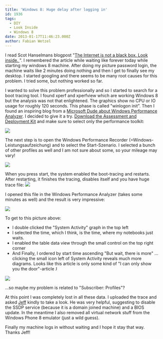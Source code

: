 ```yaml
---
title: 'Windows 8: Huge delay after logging in'
id: 1936
tags:
  - DIY
  - Look Inside
  - Windows 8
date: 2013-01-17T11:46:23.000Z
author: Fabian Wetzel
---
```


I read Scot Hanselmans blogpost "[The Internet is not a black box. Look inside. ](http://www.hanselman.com/blog/TheInternetIsNotABlackBoxLookInside.aspx)". I remembered the article while waiting like forever today while starting my windows 8 machine. After doing my picture password login, the machine waits like 2 minutes doing nothing and then I get to finally see my desktop. I started googling and there seems to be many root causes for this problem. I tried some, but nothing worked so far.

I wanted to solve this problem professionally and so I started to search for a boot tracing tool. I found xperf and xperfview which are working Windows 8 but the analysis was not that enlightened. The graphics show no CPU or IO usage for roughly 120 seconds. This phase is called "winlogon init". Then I found an inspiring blog from a [Microsoft Dude about Windows Performance Analyzer](http://blogs.technet.com/b/jeff_stokes/archive/2012/06/29/what-is-windows-performance-analyzer-all-about-and-why-should-you-use-it-instead-of-xperfview.aspx). I decided to give it a try. [Download the Assessment and Deployment Kit](http://www.microsoft.com/de-de/download/details.aspx?id=30652) and make sure to select only the performance toolkit:

![](https://az275061.vo.msecnd.net/blogmedia/2013/01/011713_1011_Windows8Hug1.png)

The next step is to open the Windows Performance Recorder (=Windows-Leistungsaufzeichung) and to select the Start-Szenario. I selected a bunch of other profiles as well and I am not sure about some, so your mileage may vary!

![](https://az275061.vo.msecnd.net/blogmedia/2013/01/011713_1011_Windows8Hug2.png)

When you press start, the system enabled the boot-tracing and restarts. After restarting, it finishes the tracing, disables itself and you have huge trace file: ![](https://az275061.vo.msecnd.net/blogmedia/2013/01/011713_1011_Windows8Hug3.png)

I opened this file in the Windows Performance Analyzer (takes some minutes as well) and the result is very impressive:

![](https://az275061.vo.msecnd.net/blogmedia/2013/01/011713_1011_Windows8Hug4.png)

To get to this picture above:

*   I double clicked the "System Activity" graph in the top left
*   I selected the time, which I think, is the time, where my notebooks just waits.
*   I enabled the table data view through the small control on the top right corner
*   And Finally, I ordered by start time ascending
"But wait, there is more" … clicking the small icon left of System Activity reveals much more diagrams. Looks like this article is only some kind of "I can only show you the door"-article <span style="font-family: Wingdings;">J</span>

![](https://az275061.vo.msecnd.net/blogmedia/2013/01/011713_1011_Windows8Hug5.png)

…so maybe my problem is related to "Subscriber: Profiles"?

At this point I was completely lost in all these data. I uploaded the trace and asked [Jeff](http://blogs.technet.com/b/jeff_stokes/) kindly to take a look. He was very helpful, suggesting to disable the SSDP service (because it is a domain joined machine) and a BIOS update. In the meantime I also removed all virtual network stuff from the Windows Phone 8 emulator (just a wild guess).

Finally my machine logs in without waiting and I hope it stay that way. Thanks Jeff!
